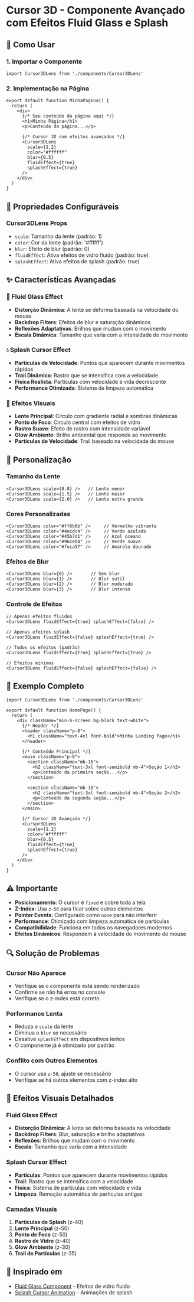 # Cursor 3D - Componente Avançado com Efeitos Fluid Glass e Splash

## 🎯 Como Usar

### 1. Importar o Componente

```tsx
import Cursor3DLens from './components/Cursor3DLens'
```

### 2. Implementação na Página

```tsx
export default function MinhaPagina() {
  return (
    <div>
      {/* Seu conteúdo da página aqui */}
      <h1>Minha Página</h1>
      <p>Conteúdo da página...</p>
      
      {/* Cursor 3D com efeitos avançados */}
      <Cursor3DLens 
        scale={1.2}
        color="#ffffff"
        blur={0.5}
        fluidEffect={true}
        splashEffect={true}
      />
    </div>
  )
}
```

## 🔧 Propriedades Configuráveis

### **Cursor3DLens Props**
- `scale`: Tamanho da lente (padrão: 1)
- `color`: Cor da lente (padrão: '#ffffff')
- `blur`: Efeito de blur (padrão: 0)
- `fluidEffect`: Ativa efeitos de vidro fluido (padrão: true)
- `splashEffect`: Ativa efeitos de splash (padrão: true)

## ✨ Características Avançadas

### **🎨 Fluid Glass Effect**
- **Distorção Dinâmica**: A lente se deforma baseada na velocidade do mouse
- **Backdrop Filters**: Efeitos de blur e saturação dinâmicos
- **Reflexões Adaptativas**: Brilhos que mudam com o movimento
- **Escala Dinâmica**: Tamanho que varia com a intensidade do movimento

### **💧 Splash Cursor Effect**
- **Partículas de Velocidade**: Pontos que aparecem durante movimentos rápidos
- **Trail Dinâmico**: Rastro que se intensifica com a velocidade
- **Física Realista**: Partículas com velocidade e vida decrescente
- **Performance Otimizada**: Sistema de limpeza automática

### **🔮 Efeitos Visuais**
- **Lente Principal**: Círculo com gradiente radial e sombras dinâmicas
- **Ponto de Foco**: Círculo central com efeitos de vidro
- **Rastro Suave**: Efeito de rastro com intensidade variável
- **Glow Ambiente**: Brilho ambiental que responde ao movimento
- **Partículas de Velocidade**: Trail baseado na velocidade do mouse

## 🎨 Personalização

### **Tamanho da Lente**
```tsx
<Cursor3DLens scale={0.8} />   // Lente menor
<Cursor3DLens scale={1.5} />   // Lente maior
<Cursor3DLens scale={2.0} />   // Lente extra grande
```

### **Cores Personalizadas**
```tsx
<Cursor3DLens color="#ff6b6b" />     // Vermelho vibrante
<Cursor3DLens color="#4ecdc4" />     // Verde azulado
<Cursor3DLens color="#45b7d1" />     // Azul oceano
<Cursor3DLens color="#96ceb4" />     // Verde suave
<Cursor3DLens color="#feca57" />     // Amarelo dourado
```

### **Efeitos de Blur**
```tsx
<Cursor3DLens blur={0} />       // Sem blur
<Cursor3DLens blur={1} />       // Blur sutil
<Cursor3DLens blur={2} />       // Blur moderado
<Cursor3DLens blur={3} />       // Blur intenso
```

### **Controle de Efeitos**
```tsx
// Apenas efeitos fluidos
<Cursor3DLens fluidEffect={true} splashEffect={false} />

// Apenas efeitos splash
<Cursor3DLens fluidEffect={false} splashEffect={true} />

// Todos os efeitos (padrão)
<Cursor3DLens fluidEffect={true} splashEffect={true} />

// Efeitos mínimos
<Cursor3DLens fluidEffect={false} splashEffect={false} />
```

## 🚀 Exemplo Completo

```tsx
import Cursor3DLens from './components/Cursor3DLens'

export default function HomePage() {
  return (
    <div className="min-h-screen bg-black text-white">
      {/* Header */}
      <header className="p-8">
        <h1 className="text-4xl font-bold">Minha Landing Page</h1>
      </header>
      
      {/* Conteúdo Principal */}
      <main className="p-8">
        <section className="mb-16">
          <h2 className="text-3xl font-semibold mb-4">Seção 1</h2>
          <p>Conteúdo da primeira seção...</p>
        </section>
        
        <section className="mb-16">
          <h2 className="text-3xl font-semibold mb-4">Seção 2</h2>
          <p>Conteúdo da segunda seção...</p>
        </section>
      </main>
      
      {/* Cursor 3D Avançado */}
      <Cursor3DLens 
        scale={1.2}
        color="#ffffff"
        blur={0.5}
        fluidEffect={true}
        splashEffect={true}
      />
    </div>
  )
}
```

## ⚠️ Importante

- **Posicionamento**: O cursor é `fixed` e cobre toda a tela
- **Z-Index**: Usa `z-50` para ficar sobre outros elementos
- **Pointer Events**: Configurado como `none` para não interferir
- **Performance**: Otimizado com limpeza automática de partículas
- **Compatibilidade**: Funciona em todos os navegadores modernos
- **Efeitos Dinâmicos**: Respondem à velocidade do movimento do mouse

## 🔍 Solução de Problemas

### **Cursor Não Aparece**
- Verifique se o componente está sendo renderizado
- Confirme se não há erros no console
- Verifique se o z-index está correto

### **Performance Lenta**
- Reduza o `scale` da lente
- Diminua o `blur` se necessário
- Desative `splashEffect` em dispositivos lentos
- O componente já é otimizado por padrão

### **Conflito com Outros Elementos**
- O cursor usa `z-50`, ajuste se necessário
- Verifique se há outros elementos com z-index alto

## 🎨 Efeitos Visuais Detalhados

### **Fluid Glass Effect**
- **Distorção Dinâmica**: A lente se deforma baseada na velocidade
- **Backdrop Filters**: Blur, saturação e brilho adaptativos
- **Reflexões**: Brilhos que mudam com o movimento
- **Escala**: Tamanho que varia com a intensidade

### **Splash Cursor Effect**
- **Partículas**: Pontos que aparecem durante movimentos rápidos
- **Trail**: Rastro que se intensifica com a velocidade
- **Física**: Sistema de partículas com velocidade e vida
- **Limpeza**: Remoção automática de partículas antigas

### **Camadas Visuais**
1. **Partículas de Splash** (z-40)
2. **Lente Principal** (z-50)
3. **Ponto de Foco** (z-50)
4. **Rastro de Vidro** (z-40)
5. **Glow Ambiente** (z-30)
6. **Trail de Partículas** (z-35)

## 🌟 Inspirado em

- [Fluid Glass Component](https://reactbits.dev/components/fluid-glass) - Efeitos de vidro fluido
- [Splash Cursor Animation](https://reactbits.dev/animations/splash-cursor) - Animações de splash

